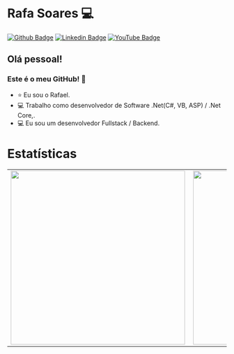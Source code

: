 # Rafa Soares 💻

[![Github Badge](https://img.shields.io/badge/-Github-000?style=flat-square&logo=Github&logoColor=white&link=https://github.com/rslewenstein)](https://github.com/rslewenstein)
[![Linkedin Badge](https://img.shields.io/badge/-LinkedIn-blue?style=flat-square&logo=Linkedin&logoColor=white&link=https://www.linkedin.com/in/rafael-soares-lewenstein/)](https://www.linkedin.com/in/rafael-soares-lewenstein/)
[![YouTube Badge](https://img.shields.io/badge/YouTube-%23FF0000.svg?&style=flat-square&logo=youtube&logoColor=white&link=https://youtube.com/c/RafaelSoaresLew)](https://youtube.com/c/RafaelSoaresLew)

## Olá pessoal!
### Este é o meu GitHub! 🤗

- ⭐ Eu sou o Rafael. 
- 💻 Trabalho como desenvolvedor de Software .Net(C#, VB, ASP) / .Net Core,.
- 💻 Eu sou um desenvolvedor Fullstack / Backend.

# Estatísticas
<center>
<table>
    <tr>
        <td><img width="400px" align="left" src="https://github-readme-stats.vercel.app/api/top-langs/?username=rslewenstein&hide=html&layout=compact&theme=cobalt" /></td>
        <td><img width="400px" align="left" src="https://github-readme-stats.vercel.app/api?username=rslewenstein&theme=cobalt" /></td>
    </tr>
</table>
</center>